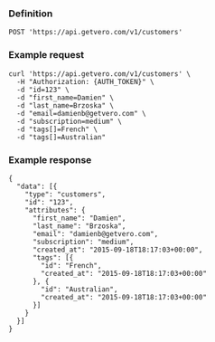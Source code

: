 ### Definition

<pre class="bash"><code>POST 'https://api.getvero.com/v1/customers'</code></pre>

### Example request

<pre class="bash"><code>curl 'https://api.getvero.com/v1/customers' \
  -H "Authorization: {AUTH_TOKEN}" \
  -d "id=123" \
  -d "first_name=Damien" \
  -d "last_name=Brzoska" \
  -d "email=damienb@getvero.com" \
  -d "subscription=medium" \
  -d "tags[]=French" \
  -d "tags[]=Australian"</code></pre>

### Example response

<pre class="bash"><code class="json">{
  "data": [{
    "type": "customers",
    "id": "123",
    "attributes": {
      "first_name": "Damien",
      "last_name": "Brzoska",
      "email": "damienb@getvero.com",
      "subscription": "medium",
      "created_at": "2015-09-18T18:17:03+00:00",
      "tags": [{
        "id": "French",
        "created_at": "2015-09-18T18:17:03+00:00"
      }, {
        "id": "Australian",
        "created_at": "2015-09-18T18:17:03+00:00"
      }]
    }
  }]
}</code></pre>